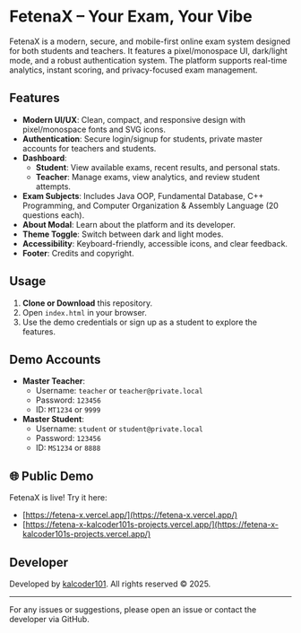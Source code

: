# FetenaX – Your Exam, Your Vibe

FetenaX is a modern, secure, and mobile-first online exam system designed for both students and teachers. It features a pixel/monospace UI, dark/light mode, and a robust authentication system. The platform supports real-time analytics, instant scoring, and privacy-focused exam management.

## Features

- **Modern UI/UX**: Clean, compact, and responsive design with pixel/monospace fonts and SVG icons.
- **Authentication**: Secure login/signup for students, private master accounts for teachers and students.
- **Dashboard**:
  - **Student**: View available exams, recent results, and personal stats.
  - **Teacher**: Manage exams, view analytics, and review student attempts.
- **Exam Subjects**: Includes Java OOP, Fundamental Database, C++ Programming, and Computer Organization & Assembly Language (20 questions each).
- **About Modal**: Learn about the platform and its developer.
- **Theme Toggle**: Switch between dark and light modes.
- **Accessibility**: Keyboard-friendly, accessible icons, and clear feedback.
- **Footer**: Credits and copyright.

## Usage

1. **Clone or Download** this repository.
2. Open `index.html` in your browser.
3. Use the demo credentials or sign up as a student to explore the features.

## Demo Accounts
- **Master Teacher**: 
  - Username: `teacher` or `teacher@private.local`
  - Password: `123456`
  - ID: `MT1234` or `9999`
- **Master Student**:
  - Username: `student` or `student@private.local`
  - Password: `123456`
  - ID: `MS1234` or `8888`

## 🌐 Public Demo

FetenaX is live! Try it here:

- [https://fetena-x.vercel.app/](https://fetena-x.vercel.app/)
- [https://fetena-x-kalcoder101s-projects.vercel.app/](https://fetena-x-kalcoder101s-projects.vercel.app/)

## Developer
Developed by [kalcoder101](https://github.com/kalcoder101). All rights reserved © 2025.

---

For any issues or suggestions, please open an issue or contact the developer via GitHub.
